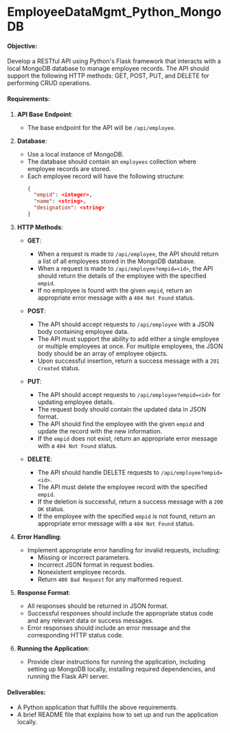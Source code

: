 # EmployeeDataMgmt_Python_MongoDB

#### Objective:
Develop a RESTful API using Python's Flask framework that interacts with a local MongoDB database to manage employee records. The API should support the following HTTP methods: GET, POST, PUT, and DELETE for performing CRUD operations.

#### Requirements:

1. **API Base Endpoint**:
   - The base endpoint for the API will be `/api/employee`.

2. **Database**:
   - Use a local instance of MongoDB.
   - The database should contain an `employees` collection where employee records are stored.
   - Each employee record will have the following structure:
     ```json
     {
       "empid": <integer>,
       "name": <string>,
       "designation": <string>
     }
     ```

3. **HTTP Methods**:

   - **GET**:
     - When a request is made to `/api/employee`, the API should return a list of all employees stored in the MongoDB database.
     - When a request is made to `/api/employee?empid=<id>`, the API should return the details of the employee with the specified `empid`.
     - If no employee is found with the given `empid`, return an appropriate error message with a `404 Not Found` status.

   - **POST**:
     - The API should accept requests to `/api/employee` with a JSON body containing employee data.
     - The API must support the ability to add either a single employee or multiple employees at once. For multiple employees, the JSON body should be an array of employee objects.
     - Upon successful insertion, return a success message with a `201 Created` status.

   - **PUT**:
     - The API should accept requests to `/api/employee?empid=<id>` for updating employee details.
     - The request body should contain the updated data in JSON format.
     - The API should find the employee with the given `empid` and update the record with the new information.
     - If the `empid` does not exist, return an appropriate error message with a `404 Not Found` status.

   - **DELETE**:
     - The API should handle DELETE requests to `/api/employee?empid=<id>`.
     - The API must delete the employee record with the specified `empid`.
     - If the deletion is successful, return a success message with a `200 OK` status.
     - If the employee with the specified `empid` is not found, return an appropriate error message with a `404 Not Found` status.

4. **Error Handling**:
   - Implement appropriate error handling for invalid requests, including:
     - Missing or incorrect parameters.
     - Incorrect JSON format in request bodies.
     - Nonexistent employee records.
     - Return `400 Bad Request` for any malformed request.

5. **Response Format**:
   - All responses should be returned in JSON format.
   - Successful responses should include the appropriate status code and any relevant data or success messages.
   - Error responses should include an error message and the corresponding HTTP status code.

6. **Running the Application**:
   - Provide clear instructions for running the application, including setting up MongoDB locally, installing required dependencies, and running the Flask API server.

#### Deliverables:
- A Python application that fulfills the above requirements.
- A brief README file that explains how to set up and run the application locally.

